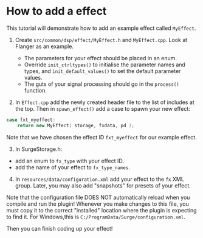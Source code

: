 # How to add a effect

This tutorial will demonstrate how to add an example effect called `MyEffect`.

1. Create `src/common/dsp/effect/MyEffect.h` and `MyEffect.cpp`. Look at Flanger as an example.
   - The parameters for your effect should be placed in an enum.
   - Override `init_ctrltypes()` to initialise the parameter names and types, and `init_default_values()` to set the default parameter values.
   - The guts of your signal processing should go in the `process()` function.

2. In `Effect.cpp` add the newly created header file to the list of includes at the top. Then in `spawn_effect()` add a case to spawn your new effect:
```cpp
case fxt_myeffect:
    return new MyEffect( storage, fxdata, pd );
```

Note that we have chosen the effect ID `fxt_myeffect` for our example effect.

3. In SurgeStorage.h:
* add an enum to `fx_type` with your effect ID.
* add the name of your effect to `fx_type_names`.

4. In `resources/data/configuration.xml` add your effect to the `fx` XML group. Later, you may also add "snapshots" for presets of your effect.

Note that the configuration file DOES NOT automatically reload when you compile and run the plugin! Whenever you make changes to this file, you must copy it to the correct "installed" location where the plugin is expecting to find it. For Windows,this is `C:/ProgramData/Surge/configuration.xml`.

Then you can finish coding up your effect!